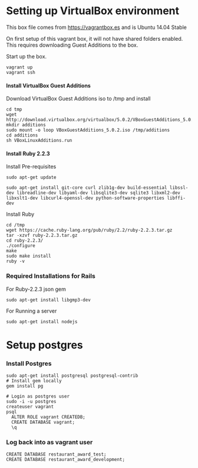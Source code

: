 Setting up VirtualBox environment
=================================
This box file comes from https://vagrantbox.es and is Ubuntu 14.04 Stable

On first setup of this vagrant box, it will not have shared folders enabled.
This requires downloading Guest Additions to the box.

Start up the box.
```
vagrant up
vagrant ssh
```

#### Install VirtualBox Guest Additions
Download VirtualBox Guest Additions iso to /tmp and install
```
cd tmp
wget http://download.virtualbox.org/virtualbox/5.0.2/VBoxGuestAdditions_5.0.2.iso
mkdir additions
sudo mount -o loop VBoxGuestAdditions_5.0.2.iso /tmp/additions
cd additions
sh VBoxLinuxAdditions.run
```

#### Install Ruby 2.2.3

Install Pre-requisites
```
sudo apt-get update

sudo apt-get install git-core curl zlib1g-dev build-essential libssl-dev libreadline-dev libyaml-dev libsqlite3-dev sqlite3 libxml2-dev libxslt1-dev libcurl4-openssl-dev python-software-properties libffi-dev
```

Install Ruby
```
cd /tmp
wget https://cache.ruby-lang.org/pub/ruby/2.2/ruby-2.2.3.tar.gz
tar -xzvf ruby-2.2.3.tar.gz
cd ruby-2.2.3/
./configure
make
sudo make install
ruby -v
```

### Required Installations for Rails
For Ruby-2.2.3 json gem
```
sudo apt-get install libgmp3-dev
```

For Running a server
```
sudo apt-get install nodejs
```

# Setup postgres

### Install Postgres
```
sudo apt-get install postgresql postgresql-contrib
# Install gem locally
gem install pg

# Login as postgres user
sudo -i -u postgres
createuser vagrant
psql
  ALTER ROLE vagrant CREATEDB;
  CREATE DATABASE vagrant;
  \q
```
### Log back into as vagrant user

```
CREATE DATABASE restaurant_award_test;
CREATE DATABASE restaurant_award_development;

```
